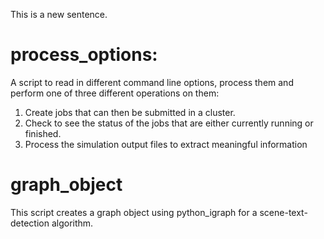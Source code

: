 This is a new sentence.
# process_options:
A script to read in different command line options, process them and perform one of three different operations on them:
  1. Create jobs that can then be submitted in a cluster.
  2. Check to see the status of the jobs that are either currently running or finished.
  3. Process the simulation output files to extract meaningful information

# graph_object
This script creates a graph object using python_igraph for a scene-text-detection algorithm.
